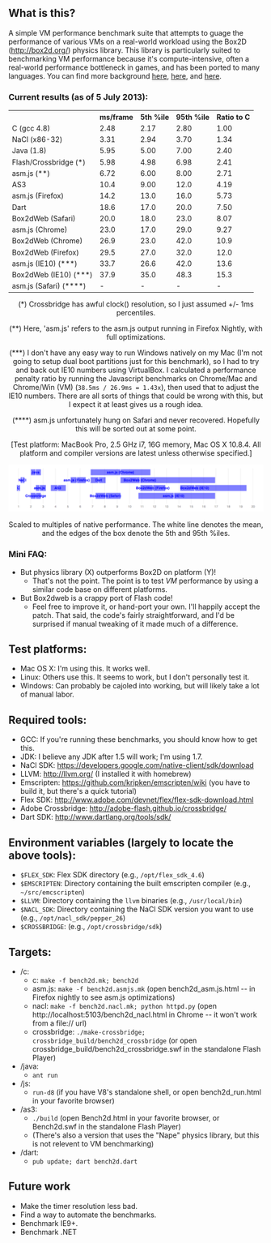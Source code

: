## What is this?

A simple VM performance benchmark suite that attempts to guage the performance of various VMs on a real-world
workload using the Box2D (http://box2d.org/) physics library. This library is particularly suited to benchmarking
VM performance because it's compute-intensive, often a real-world performance bottleneck in games, and has been
ported to many languages. You can find more background [here](http://j15r.com/blog/2011/12/15/Box2D_as_a_Measure_of_Runtime_Performance),
[here](http://j15r.com/blog/2013/04/25/Box2d_Revisited), and [here](http://j15r.com/blog/2013/04/25/Box2d_Addendum).

### Current results (as of 5 July 2013):

<center>
  <table>
    <tr><th></th>                         <th>ms/frame</th><th>5th %ile</th><th>95th %ile</th><th>Ratio to C</th></tr>
    <tr><td>C (gcc 4.8)</td>              <td>2.48</td><td>2.17</td><td>2.80</td><td>1.00</td></tr>
    <tr><td>NaCl (x86-32)</td>            <td>3.31</td><td>2.94</td><td>3.70</td><td>1.34</td></tr>
    <tr><td>Java (1.8)</td>               <td>5.95</td><td>5.00</td><td>7.00</td><td>2.40</td></tr>
    <tr><td>Flash/Crossbridge (*)</td>    <td>5.98</td><td>4.98</td><td>6.98</td><td>2.41</td></tr>
    <tr><td>asm.js (**)</td>              <td>6.72</td><td>6.00</td><td>8.00</td><td>2.71</td></tr>
    <tr><td>AS3</td>                      <td>10.4</td><td>9.00</td><td>12.0</td><td>4.19</td></tr>
    <tr><td>asm.js (Firefox)</td>         <td>14.2</td><td>13.0</td><td>16.0</td><td>5.73</td></tr>
    <tr><td>Dart</td>                     <td>18.6</td><td>17.0</td><td>20.0</td><td>7.50</td></tr>
    <tr><td>Box2dWeb (Safari)</td>        <td>20.0</td><td>18.0</td><td>23.0</td><td>8.07</td></tr>
    <tr><td>asm.js (Chrome)</td>          <td>23.0</td><td>17.0</td><td>29.0</td><td>9.27</td></tr>
    <tr><td>Box2dWeb (Chrome)</td>        <td>26.9</td><td>23.0</td><td>42.0</td><td>10.9</td></tr>
    <tr><td>Box2dWeb (Firefox)</td>       <td>29.5</td><td>27.0</td><td>32.0</td><td>12.0</td></tr>
    <tr><td>asm.js (IE10) (***)</td>      <td>33.7</td><td>26.6</td><td>42.0</td><td>13.6</td></tr>
    <tr><td>Box2dWeb (IE10) (***)</td>    <td>37.9</td><td>35.0</td><td>48.3</td><td>15.3</td></tr>
    <tr><td>asm.js (Safari) (****)</td>   <td>-</td><td>-</td><td>-</td><td>-</td></tr>
  </table>

  (*) Crossbridge has awful clock() resolution, so I just assumed +/- 1ms
  percentiles.

  (**) Here, 'asm.js' refers to the asm.js output running in Firefox Nightly,
  with full optimizations.

  (***) I don't have any easy way to run Windows natively on my Mac (I'm not
  going to setup dual boot partitions just for this benchmark), so I had to try
  and back out IE10 numbers using VirtualBox. I calculated a performance penalty
  ratio by running the Javascript benchmarks on Chrome/Mac and Chrome/Win (VM)
  (`38.5ms / 26.9ms = 1.43x`), then used that to adjust the IE10 numbers. There
  are all sorts of things that could be wrong with this, but I expect it at
  least gives us a rough idea.

  (****) asm.js unfortunately hung on Safari and never recovered. Hopefully
  this will be sorted out at some point.

  [Test platform: MacBook Pro, 2.5 GHz i7, 16G memory, Mac OS X 10.8.4.
   All platform and compiler versions are latest unless otherwise specified.]

  ![](graph.png)

  Scaled to multiples of native performance. The white line denotes the mean,
  and the edges of   the box denote the 5th and 95th %iles.
</center>


### Mini FAQ:

- But physics library (X) outperforms Box2D on platform (Y)!
  - That's not the point. The point is to test *VM* performance by using a similar code base on different platforms.
- But Box2dweb is a crappy port of Flash code!
  - Feel free to improve it, or hand-port your own. I'll happily accept the patch.
    That said, the code's fairly straightforward, and I'd be surprised if manual tweaking of it made much of a difference.


## Test platforms:

- Mac OS X: I'm using this. It works well.
- Linux: Others use this. It seems to work, but I don't personally test it.
- Windows: Can probably be cajoled into working, but will likely take a lot of manual labor.


## Required tools:

- GCC: If you're running these benchmarks, you should know how to get this.
- JDK: I believe any JDK after 1.5 will work; I'm using 1.7.
- NaCl SDK: https://developers.google.com/native-client/sdk/download
- LLVM: http://llvm.org/ (I installed it with homebrew)
- Emscripten: https://github.com/kripken/emscripten/wiki (you have to build it, but there's a quick tutorial)
- Flex SDK: http://www.adobe.com/devnet/flex/flex-sdk-download.html
- Adobe Crossbridge: http://adobe-flash.github.io/crossbridge/
- Dart SDK: http://www.dartlang.org/tools/sdk/


## Environment variables (largely to locate the above tools):

- `$FLEX_SDK`: Flex SDK directory (e.g., `/opt/flex_sdk_4.6`)
- `$EMSCRIPTEN`: Directory containing the built emscripten compiler (e.g., `~/src/emcscripten`)
- `$LLVM`: Directory containing the `llvm` binaries (e.g., `/usr/local/bin`)
- `$NACL_SDK`: Directory containing the NaCl SDK version you want to use (e.g., `/opt/nacl_sdk/pepper_26`)
- `$CROSSBRIDGE`: (e.g., `/opt/crossbridge/sdk`)


## Targets:

- /c:
  - c: `make -f bench2d.mk; bench2d`
  - asm.js: `make -f bench2d.asmjs.mk` (open bench2d_asm.js.html -- in Firefox nightly to see asm.js optimizations)
  - nacl: `make -f bench2d.nacl.mk; python httpd.py` (open http://localhost:5103/bench2d_nacl.html in Chrome -- it won't work from a file:// url)
  - crossbridge: `./make-crossbridge; crossbridge_build/bench2d_crossbridge` (or open crossbridge_build/bench2d_crossbridge.swf in the standalone Flash Player)
- /java:
  - `ant run`
- /js:
  - `run-d8` (if you have V8's standalone shell, or open bench2d_run.html in your favorite browser)
- /as3: 
  - `./build` (open Bench2d.html in your favorite browser, or Bench2d.swf in the standalone Flash Player)
  - (There's also a version that uses the "Nape" physics library, but this is not relevent to VM benchmarking)
- /dart:
  - `pub update; dart bench2d.dart`


## Future work

- Make the timer resolution less bad.
- Find a way to automate the benchmarks.
- Benchmark IE9+.
- Benchmark .NET
